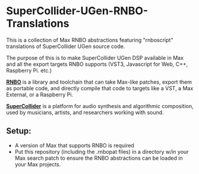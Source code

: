 SuperCollider-UGen-RNBO-Translations
=========================
This is a collection of Max RNBO abstractions featuring "rnboscript" translations of SuperCollider UGen source code.

The purpose of this is to make SuperCollider UGen DSP available in Max and all the export targets RNBO supports (VST3, Javascript for Web, C++, Raspberry Pi. etc.)

**[RNBO](https://rnbo.cycling74.com/)** is a library and toolchain that can take Max-like patches, export them as portable code, and directly compile that code to targets like a VST, a Max External, or a Raspberry Pi.

**[SuperCollider](https://supercollider.github.io/)** is a platform for audio synthesis and algorithmic composition, used by musicians, artists, and researchers working with sound.

Setup:
----------
- A version of Max that supports RNBO is required
- Put this repository (including the .rnbopat files) in a directory w/in your Max search patch to ensure the RNBO abstractions can be loaded in your Max projects. 
